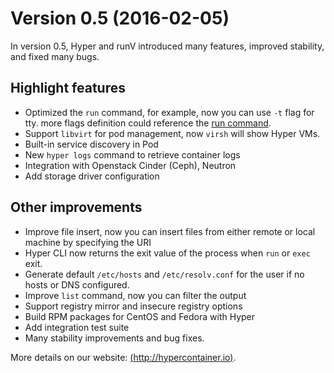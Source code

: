 # Version 0.5 (2016-02-05)

In version 0.5, Hyper and runV introduced many features, improved stability, and fixed many bugs.

## Highlight features

- Optimized the `run` command, for example, now you can use `-t` flag for tty. more flags definition could reference the [run command](../reference/run.md).
- Support `libvirt` for pod management, now `virsh` will show Hyper VMs.
- Built-in service discovery in Pod
- New `hyper logs` command to retrieve container logs
- Integration with Openstack Cinder (Ceph), Neutron
- Add storage driver configuration

## Other improvements

- Improve file insert, now you can insert files from either remote or local machine by specifying the URI
- Hyper CLI now returns the exit value of the process when `run` or `exec` exit.
- Generate default `/etc/hosts` and `/etc/resolv.conf` for the user if no hosts or DNS configured.
- Improve `list` command, now you can filter the output
- Support registry mirror and insecure registry options
- Build RPM packages for CentOS and Fedora with Hyper
- Add integration test suite
- Many stability improvements and bug fixes.

More details on our website: [(http://hypercontainer.io)](http://hypercontainer.io/).
